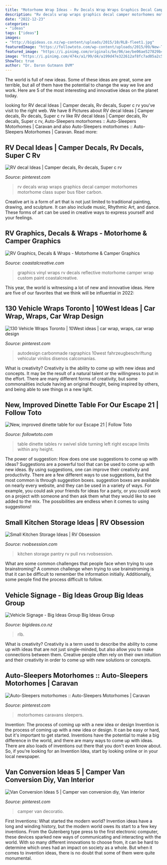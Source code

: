 ```yaml
---
title: "Motorhome Wrap Ideas - Rv Decals Wrap Wraps Graphics Decal Camper Motorhomes Motorhome Class Super Bus Fiber Carbon"
description: "Rv decals wrap wraps graphics decal camper motorhomes motorhome class super bus fiber carbon"
date: "2022-12-23"
categories:
- "ideas"
tags: ["ideas"]
images:
- "http://bigideas.co.nz/wp-content/uploads/2015/10/RLB-fleet1.jpg"
featuredImage: "https://followtoto.com/wp-content/uploads/2015/09/New-TotoLounge-Table.jpg"
featured_image: "https://i.pinimg.com/originals/be/06/ae/be06ae527829b4a81707719fbf25cdd1.jpg"
image: "https://i.pinimg.com/474x/a1/99/d4/a199d47e322612af8fc7ad05a2c55ccf--vehicle-graphics-car-wrap-design.jpg"
ShowToc: true
author: "Dr. Daron Gutmann DVM"
---
```



The world is full of new ideas. Some of these ideas are great, some are terrible, but all of them have the potential to change the way we live and work. Here are 5 of the most interesting and innovative ideas on the planet today.

	

		
looking for RV decal Ideas | Camper decals, Rv decals, Super c rv you've visit to the right web. We have 8 Pictures about RV decal Ideas | Camper decals, Rv decals, Super c rv like RV decal Ideas | Camper decals, Rv decals, Super c rv, Auto-Sleepers motorhomes :: Auto-Sleepers Motorhomes | Caravan and also Auto-Sleepers motorhomes :: Auto-Sleepers Motorhomes | Caravan. Read more:
		
    
## RV Decal Ideas | Camper Decals, Rv Decals, Super C Rv

<img loading=lazy src="https://i.pinimg.com/originals/be/06/ae/be06ae527829b4a81707719fbf25cdd1.jpg" onerror="this.onerror=null;this.src='https://tse2.mm.bing.net/th?id=OIP.bm-cKYcw0rc-cW7OB6xHYgHaEB&amp;pid=15.1';" alt="RV decal Ideas | Camper decals, Rv decals, Super c rv">

_Source: pinterest.com_

>rv decals wrap wraps graphics decal camper motorhomes motorhome class super bus fiber carbon. 

	

Creative art is a form of art that is not just limited to traditional painting, drawing, and sculpture. It can also include music, Rhythmic Art, and dance. These forms of art can be used in creative ways to express yourself and your feelings.

    
## RV Graphics, Decals &amp; Wraps - Motorhome &amp; Camper Graphics

<img loading=lazy src="http://www.coastalcreative.com/wp-content/uploads/2013/06/rvgraphics1.jpg" onerror="this.onerror=null;this.src='https://tse1.mm.bing.net/th?id=OIP.RU8LkPHTLDcLF73Sik6k2wHaEK&amp;pid=15.1';" alt="RV Graphics, Decals &amp; Wraps - Motorhome &amp; Camper Graphics">

_Source: coastalcreative.com_

>graphics vinyl wraps rv decals reflective motorhome camper wrap custom paint coastalcreative. 

	

This year, the world is witnessing a lot of new and innovative ideas. Here are five of our favorites that we think will be influential in 2022: 

    
## 130 Vehicle Wraps Toronto | 10West Ideas | Car Wrap, Wraps, Car Wrap Design

<img loading=lazy src="https://i.pinimg.com/474x/a1/99/d4/a199d47e322612af8fc7ad05a2c55ccf--vehicle-graphics-car-wrap-design.jpg" onerror="this.onerror=null;this.src='https://tse3.mm.bing.net/th?id=OIP.icxQ7uvA8DCJTLUaD0jaSwAAAA&amp;pid=15.1';" alt="130 Vehicle Wraps Toronto | 10West ideas | car wrap, wraps, car wrap design">

_Source: pinterest.com_

>autodesign carbonmade ragraphics 10west fahrzeugbeschriftung vehicular vinilos disenos calcomanías. 

	

What is creativity?
Creativity is the ability to come up with new ideas and concepts. It may be the result of a natural talent or the willingness to put in the effort. There are many different forms of creativity, but some commonalities include having an original thought, being inspired by others, and being able to see things in a new light.

    
## New, Improved Dinette Table For Our Escape 21 | Follow Toto

<img loading=lazy src="https://followtoto.com/wp-content/uploads/2015/09/New-TotoLounge-Table.jpg" onerror="this.onerror=null;this.src='https://tse1.mm.bing.net/th?id=OIP.doY1kGAqKebpIq4rjMzN5wHaFj&amp;pid=15.1';" alt="New, improved dinette table for our Escape 21 | Follow Toto">

_Source: followtoto.com_

>table dinette tables rv swivel slide turning left right escape limits within any height. 

	

The power of suggestion: How does one use suggestions to come up with ideas?
Suggestions are a powerful tool that can be used to come up with new ideas. By using suggestions, one can improve their creativity and productivity. There are a few different ways to use suggestions, but the most common is through suggestion boxes. suggestion boxes are available on nearly every website, and they can be used in a variety of ways. For example, you could ask your friends for ideas for a party, or you could work on a project with someone and then ask them what they would like to see added to the mix. The possibilities are endless when it comes to using suggestions!

    
## Small Kitchen Storage Ideas | RV Obsession

<img loading=lazy src="https://rvobsession.com/wp-content/uploads/2017/02/small-kitchen-storage-ideas_12.jpg" onerror="this.onerror=null;this.src='https://tse3.mm.bing.net/th?id=OIP.IzUCuybZ1y0mQUaEiCvA5AHaLH&amp;pid=15.1';" alt="Small Kitchen Storage Ideas | RV Obsession">

_Source: rvobsession.com_

>kitchen storage pantry rv pull rvs rvobsession. 

	

What are some common challenges that people face when trying to use brainstroming?
A common challenge when trying to use brainstroming is that it can be difficult to remember the information initially. Additionally, some people find the process difficult to follow.

    
## Vehicle Signage - Big Ideas Group Big Ideas Group

<img loading=lazy src="http://bigideas.co.nz/wp-content/uploads/2015/10/RLB-fleet1.jpg" onerror="this.onerror=null;this.src='https://tse4.mm.bing.net/th?id=OIP.d4pP5WsRY4feqy0aIrvd8QHaHa&amp;pid=15.1';" alt="Vehicle Signage - Big Ideas Group Big Ideas Group">

_Source: bigideas.co.nz_

>rlb. 

	

What is creativity?
Creativity is a term used to describe the ability to come up with ideas that are not just single-minded, but also allow you to make connections between them. Creative people often rely on their own intuition and their creativity in order to come up with new solutions or concepts.

    
## Auto-Sleepers Motorhomes :: Auto-Sleepers Motorhomes | Caravan

<img loading=lazy src="https://i.pinimg.com/originals/8f/b6/fb/8fb6fbb989c4c2f26aac76bdee57490c.jpg" onerror="this.onerror=null;this.src='https://tse4.mm.bing.net/th?id=OIP.CetW4HPRQXLWmgOPiuLbjwHaFj&amp;pid=15.1';" alt="Auto-Sleepers motorhomes :: Auto-Sleepers Motorhomes | Caravan">

_Source: pinterest.com_

>motorhomes caravans sleepers. 

	

Invention: The process of coming up with a new idea or design
Invention is the process of coming up with a new idea or design. It can be easy or hard, but it's important to get started. Inventions have the potential to make a big difference in the world, and there are many ways to come up with ideas. There are also loads of inventions out there that you don't even know about. So, if you're looking for an Invention Idea, start by looking online or in your local newspaper.

    
## Van Conversion Ideas 5 | Camper Van Conversion Diy, Van Interior

<img loading=lazy src="https://i.pinimg.com/originals/29/38/9f/29389f67fffafe55937358ef39836af3.jpg" onerror="this.onerror=null;this.src='https://tse3.mm.bing.net/th?id=OIP.V3AqXC4YqpLiJOI0yY93JAAAAA&amp;pid=15.1';" alt="Van Conversion Ideas 5 | Camper van conversion diy, Van interior">

_Source: pinterest.com_

>camper van decoratio. 

	

First Inventions: What started the modern world?
Invention ideas have a long and winding history, but the modern world owes its start to a few key inventions. From the Gutenberg type press to the first electronic computer, these devices sparked new ways of communicating and interacting with the world. With so many different innovations to choose from, it can be hard to determine which ones had an impact on society as a whole. But when it comes to invention ideas, there is no doubt that some of them were quite monumental.

